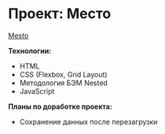 # Проект: Место


[ Mesto ](https://peregudamaria.github.io/mesto/) 

**Технологии:**

* HTML
* CSS (Flexbox, Grid Layout)
* Методология БЭМ Nested
* JavaScript

**Планы по доработке проекта:**

* Сохранение данных после перезагрузки 

